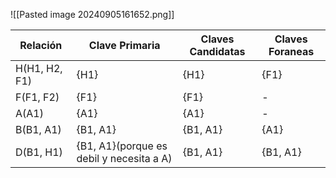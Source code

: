 ![[Pasted image 20240905161652.png]]


| Relación      | Clave Primaria                           | Claves Candidatas | Claves Foraneas |
| ------------- | ---------------------------------------- | ----------------- | --------------- |
| H(H1, H2, F1) | {H1}                                     | {H1}              | {F1}            |
| F(F1, F2)     | {F1}                                     | {F1}              | -               |
| A(A1)         | {A1}                                     | {A1}              | -               |
| B(B1, A1)     | {B1, A1}                                 | {B1, A1}          | {A1}            |
| D(B1, H1)     | {B1, A1}(porque es debil y necesita a A) | {B1, A1}          | {B1, A1}        |

